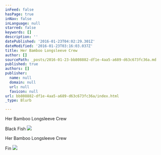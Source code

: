 ```yaml
---
inFeed: false
hasPage: true
inNav: false
inLanguage: null
starred: false
keywords: []
description: ''
datePublished: '2016-01-23T04:02:29.301Z'
dateModified: '2016-01-23T03:16:03.037Z'
title: Her Bamboo Longsleeve Crew
author: []
sourcePath: _posts/2016-01-23-bb808882-df1e-4aa5-a689-d63c673fc36a.md
published: true
authors: []
publisher:
  name: null
  domain: null
  url: null
  favicon: null
url: bb808882-df1e-4aa5-a689-d63c673fc36a/index.html
_type: Blurb

---
```

Her Bamboo Longsleeve Crew

Black Fish
![](https://the-grid-user-content.s3-us-west-2.amazonaws.com/dc1a43be-fb8d-4d98-b88c-ec78166c424f.jpg)

Her Bamboo Longsleeve Crew 

Fin
![](https://the-grid-user-content.s3-us-west-2.amazonaws.com/5219aed1-f3fd-4afc-b67d-2b0bc63662ad.jpg)